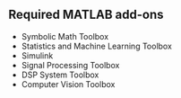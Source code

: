 ## Required MATLAB add-ons

* Symbolic Math Toolbox
* Statistics and Machine Learning Toolbox
* Simulink
* Signal Processing Toolbox
* DSP System Toolbox
* Computer Vision Toolbox